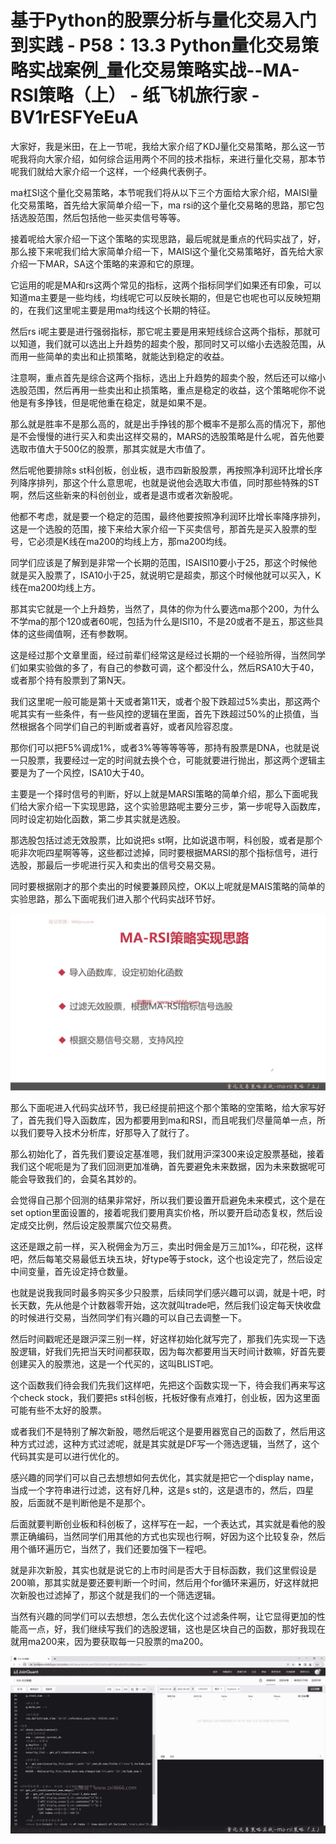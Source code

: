 # 基于Python的股票分析与量化交易入门到实践 - P58：13.3 Python量化交易策略实战案例_量化交易策略实战--MA-RSI策略（上） - 纸飞机旅行家 - BV1rESFYeEuA

大家好，我是米田，在上一节呢，我给大家介绍了KDJ量化交易策略，那么这一节呢我将向大家介绍，如何综合运用两个不同的技术指标，来进行量化交易，那本节呢我们就给大家介绍一个这样，一个经典代表例子。

ma杠SI这个量化交易策略，本节呢我们将从以下三个方面给大家介绍，MAISI量化交易策略，首先给大家简单介绍一下，ma rsi的这个量化交易略的思路，那它包括选股范围，然后包括他一些买卖信号等等。

接着呢给大家介绍一下这个策略的实现思路，最后呢就是重点的代码实战了，好，那么接下来呢我们给大家简单介绍一下，MAISI这个量化交易策略好，首先给大家介绍一下MAR，SA这个策略的来源和它的原理。

它运用的呢是MA和rs这两个常见的指标，这两个指标同学们如果还有印象，可以知道ma主要是一些均线，均线呢它可以反映长期的，但是它也呢也可以反映短期的，在我们这里呢主要是用ma均线这个长期的特征。

然后rs i呢主要是进行强弱指标，那它呢主要是用来短线综合这两个指标，那就可以知道，我们就可以选出上升趋势的超卖个股，那同时又可以缩小去选股范围，从而用一些简单的卖出和止损策略，就能达到稳定的收益。

注意啊，重点首先是综合这两个指标，选出上升趋势的超卖个股，然后还可以缩小选股范围，然后再用一些卖出和止损策略，重点是稳定的收益，这个策略呢你不说他是有多挣钱，但是呢他重在稳定，就是如果不是。

那么就是胜率不是那么高的，就是出手挣钱的那个概率不是那么高的情况下，那他是不会慢慢的进行买入和卖出这样交易的，MARS的选股策略是什么呢，首先他要选取市值大于500亿的股票，那其实就是大市值了。

然后呢他要排除s st科创板，创业板，退市四新股股票，再按照净利润环比增长序列降序排列，那这个什么意思呢，也就是说他会选取大市值，同时那些特殊的ST啊，然后这些新来的科创创业，或者是退市或者次新股呢。

他都不考虑，就是要一个稳定的范围，最终他要按照净利润环比增长率降序排列，这是一个选股的范围，接下来给大家介绍一下买卖信号，那首先是买入股票的型号，它必须是K线在ma200的均线上方，那ma200均线。

同学们应该是了解到是非常一个长期的范围，ISAISI10要小于25，那这个时候他就是买入股票了，ISA10小于25，就说明它是超卖，那这个时候他就可以买入，K线在ma200均线上方。

那其实它就是一个上升趋势，当然了，具体的你为什么要选ma那个200，为什么不学ma的那个120或者60呢，包括为什么是ISI10，不是20或者不是五，那这些具体的这些阈值啊，还有参数啊。

这是经过那个文章里面，经过前辈们经常这是经过长期的一个经验所得，当然同学们如果实验做的多了，有自己的参数可调，这个都没什么，然后RSA10大于40，或者那个持有股票到了第N天。

我们这里呢一般可能是第十天或者第11天，或者个股下跌超过5%卖出，那这两个呢其实有一些条件，有一些风控的逻辑在里面，首先下跌超过50%的止损值，当然根据各个同学们自己的判断或者喜好，或者风险容忍度。

那你们可以把F5%调成1%，或者3%等等等等等，那持有股票是DNA，也就是说一只股票，我要经过一定的时间就去换个仓，可能就要进行抛出，那这两个逻辑主要是为了一个风控，ISA10大于40。

主要是一个择时信号的判断，好以上就是MARSI策略的简单介绍，那么下面呢我们给大家介绍一下实现思路，这个实验思路呢主要分三步，第一步呢导入函数库，同时设定初始化函数，第二步其实就是选股。

那选股包括过滤无效股票，比如说把s st啊，比如说退市啊，科创股，或者是那个呃非次呃四星啊等等，这些都过滤掉，同时要根据MARSI的那个指标信号，进行选股，那最后一步呢进行买入和卖出的信号交易交易。

同时要根据刚才的那个卖出的时候要兼顾风控，OK以上呢就是MAIS策略的简单的实验思路，那么下面呢我们进入那个代码实战环节好。



![](img/64a28ea8c0877fda408ea9ffa083ce9d_1.png)

那么下面呢进入代码实战环节，我已经提前把这个那个策略的空策略，给大家写好了，首先我们导入函数库，因为都要用到ma和RSI，而且呢我们尽量简单一点，所以我们要导入技术分析库，好那导入了就行了。

那么初始化了，首先我们要设定基准嗯，我们就用沪深300来设定股票基础，接着我们这个呢呃是为了我们回测更加准确，首先要避免未来数据，因为未来数据呢可能会导致我们的，会莫名其妙的。

会觉得自己那个回测的结果非常好，所以我们要设置开启避免未来模式，这个是在set option里面设置的，接着呢我们要用真实价格，所以要开启动态复权，然后设定成交比例，然后设定股票属穴位交易费。

这还是跟之前一样，买入税佣金为万三，卖出时佣金是万三加1‰，印花税，这样吧，然后每笔交易最低五块五块，好type等于stock，这个也设定完了，然后设定中间变量，首先设定持仓数量。

也就是说我我同时最多购买多少只股票，后续同学们感兴趣可以调，就是十吧，时长天数，先从他是个计数器零开始，这次就叫trade吧，然后我们设定每天快收盘的时候进行交易，当然同学们有兴趣的可以自己去调整一下。

然后时间戳呢还是跟沪深三别一样，好这样初始化就写完了，那我们先实现一下选股逻辑，好我们先把当天时间都获取，因为每次都要用当天时间计数嘛，好首先要创建买入的股票池，这是一个代买的，这叫BLIST吧。

这个函数我们待会我们先我们这样吧，先把这个函数实现一下，待会我们再来写这个check stock，我们要把s st科创板，托板好像有点难打，创业板，因为这里面可能有些不太好的股票。

或者我们不是特别了解次新股，嗯然后呢这个是要用器宽自己的函数了，然后用这种方式过滤，这种方式过滤呢，就是其实就是DF写一个筛选逻辑，当然了，这个代码其实是可以进行优化的。

感兴趣的同学们可以自己去想想如何去优化，其实就是把它一个display name，当成一个字符串进行过滤，这有好几种，这是s st的，这是退市的，然后，四星股，后面就不是判断他是不是那个。

后面就要判断创业板和科创板了，这样写在一起，一个表达式，其实就是看他的股票正确编码，当然同学们用其他的方式也实现也行啊，好因为这个比较复杂，然后用个循环遍历它，当然了，我们还要加强下一程吧。

就是非次新股，其实也就是说它的上市时间是否大于目标函数，我们这里假设是200嘛，那其实就是要还要判断一个时间，然后用个for循环来遍历，好这样就把次新股也过滤掉了，那这个就是我们的一个筛选逻辑。

当然有兴趣的同学们可以去想想，怎么去优化这个过滤条件啊，让它显得更加的性能高一点，好，我们继续写我们的选股逻辑，这也是区块自己的函数，那好我现在就用ma200来，因为要获取每一只股票的ma200。



![](img/64a28ea8c0877fda408ea9ffa083ce9d_3.png)